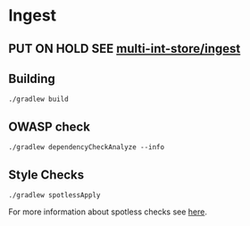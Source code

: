 # Ingest
## PUT ON HOLD SEE [multi-int-store/ingest](https://github.com/connexta/multi-int-store)

## Building
`./gradlew build`

## OWASP check
`./gradlew dependencyCheckAnalyze --info`
## Style Checks
`./gradlew spotlessApply`

For more information about spotless checks see 
[here](https://github.com/diffplug/spotless/tree/master/plugin-gradle#custom-rules).
